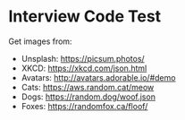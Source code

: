 Interview Code Test
===================

Get images from:

- Unsplash: https://picsum.photos/
- XKCD: https://xkcd.com/json.html
- Avatars: http://avatars.adorable.io/#demo
- Cats: https://aws.random.cat/meow
- Dogs: https://random.dog/woof.json
- Foxes: https://randomfox.ca/floof/
